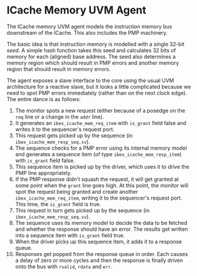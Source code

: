 # ICache Memory UVM Agent

The ICache memory UVM agent models the instruction memory bus downstream of the ICache.
This also includes the PMP machinery.

The basic idea is that instruction memory is modelled with a single 32-bit *seed*.
A simple hash function takes this seed and calculates 32 bits of memory for each (aligned) base address.
The seed also determines a memory region which should result in PMP errors and another memory region that should result in memory errors.

The agent exposes a slave interface to the core using the usual UVM architecture for a reactive slave, but it looks a little complicated because we need to spot PMP errors immediately (rather than on the next clock edge).
The entire dance is as follows:

  1. The monitor spots a new request (either because of a posedge on the `req` line or a change in the `addr` line).
  1. It generates an `ibex_icache_mem_req_item` with `is_grant` field false and writes it to the sequencer's request port.
  1. This request gets picked up by the sequence (in `ibex_icache_mem_resp_seq.sv`).
  1. The sequence checks for a PMP error using its internal memory model and generates a sequence item (of type `ibex_icache_mem_resp_item`) with `is_grant` field false.
  1. This sequence item is picked up by the driver, which uses it to drive the PMP line appropriately.
  1. If the PMP response didn't squash the request, it will get granted at some point when the `grant` line goes high. At this point, the monitor will spot the request being granted and create another `ibex_icache_mem_req_item`, writing it to the sequencer's request port. This time, the `is_grant` field is true.
  1. This request in turn gets picked up by the sequence (in `ibex_icache_mem_resp_seq.sv`).
  1. The sequence uses its memory model to decide the data to be fetched and whether the response should have an error. The results get written into a sequence item with `is_grant` field true.
  1. When the driver picks up this sequence item, it adds it to a response queue.
  1. Responses get popped from the response queue in order. Each causes a delay of zero or more cycles and then the response is finally driven onto the bus with `rvalid`, `rdata` and `err`.
